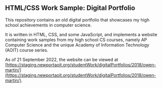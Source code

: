 
## HTML/CSS Work Sample: Digital Portfolio



This repository contains an old digital portfolio that showcases my high school
achievements in computer science.

It is written in HTML, CSS, and some JavaScript, and implements a website containing
work samples from my high school CS courses, namely AP Computer Science and
the unique Academy of Information Technology (AOIT) course series.

As of 21 September 2022, the website can be viewed at
[https://staging.newportaoit.org/studentWork/digitalPortfolios/2018/owen-martin/](https://staging.newportaoit.org/studentWork/digitalPortfolios/2018/owen-martin/).
